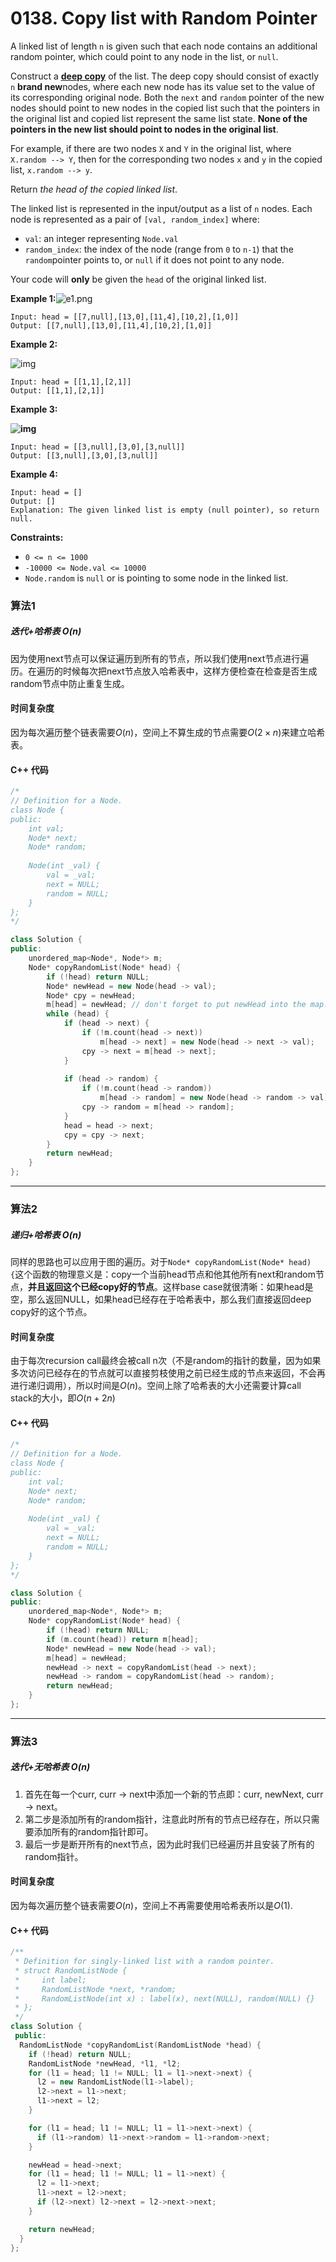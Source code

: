 # 0138. Copy list with Random Pointer

A linked list of length `n` is given such that each node contains an additional random pointer, which could point to any node in the list, or `null`.

Construct a [**deep copy**](https://en.wikipedia.org/wiki/Object_copying#Deep_copy) of the list. The deep copy should consist of exactly `n` **brand new**nodes, where each new node has its value set to the value of its corresponding original node. Both the `next` and `random` pointer of the new nodes should point to new nodes in the copied list such that the pointers in the original list and copied list represent the same list state. **None of the pointers in the new list should point to nodes in the original list**.

For example, if there are two nodes `X` and `Y` in the original list, where `X.random --> Y`, then for the corresponding two nodes `x` and `y` in the copied list, `x.random --> y`.

Return *the head of the copied linked list*.

The linked list is represented in the input/output as a list of `n` nodes. Each node is represented as a pair of `[val, random_index]` where:

- `val`: an integer representing `Node.val`
- `random_index`: the index of the node (range from `0` to `n-1`) that the `random`pointer points to, or `null` if it does not point to any node.

Your code will **only** be given the `head` of the original linked list.

 

**Example 1:**![e1.png](resources/20B092AA2A45AAD196EB04C8F6001772.png)

```
Input: head = [[7,null],[13,0],[11,4],[10,2],[1,0]]
Output: [[7,null],[13,0],[11,4],[10,2],[1,0]]
```

**Example 2:**

![img](resources/138b.png)

```
Input: head = [[1,1],[2,1]]
Output: [[1,1],[2,1]]
```

**Example 3:**

**![img](resources/138c.png)**

```
Input: head = [[3,null],[3,0],[3,null]]
Output: [[3,null],[3,0],[3,null]]
```

**Example 4:**

```
Input: head = []
Output: []
Explanation: The given linked list is empty (null pointer), so return null.
```

 

**Constraints:**

- `0 <= n <= 1000`
- `-10000 <= Node.val <= 10000`
- `Node.random` is `null` or is pointing to some node in the linked list.

### 算法1
##### 迭代+哈希表  $O(n)$

因为使用next节点可以保证遍历到所有的节点，所以我们使用next节点进行遍历。在遍历的时候每次把next节点放入哈希表中，这样方便检查在检查是否生成random节点中防止重复生成。

#### 时间复杂度
因为每次遍历整个链表需要$O(n)$，空间上不算生成的节点需要$O(2 \times n)$来建立哈希表。

#### C++ 代码
```cpp
/*
// Definition for a Node.
class Node {
public:
    int val;
    Node* next;
    Node* random;
    
    Node(int _val) {
        val = _val;
        next = NULL;
        random = NULL;
    }
};
*/

class Solution {
public:
    unordered_map<Node*, Node*> m;
    Node* copyRandomList(Node* head) {
        if (!head) return NULL;
        Node* newHead = new Node(head -> val);
        Node* cpy = newHead;
        m[head] = newHead; // don't forget to put newHead into the map!!!
        while (head) {
            if (head -> next) {
                if (!m.count(head -> next))
                    m[head -> next] = new Node(head -> next -> val);
                cpy -> next = m[head -> next];
            }
            
            if (head -> random) {
                if (!m.count(head -> random))
                    m[head -> random] = new Node(head -> random -> val);
                cpy -> random = m[head -> random];
            }
            head = head -> next;
            cpy = cpy -> next;
        }
        return newHead;
    }
};
```

----------

### 算法2
##### 递归+哈希表 $O(n)$

同样的思路也可以应用于图的遍历。对于`Node* copyRandomList(Node* head) {`这个函数的物理意义是：copy一个当前head节点和他其他所有next和random节点，**并且返回这个已经copy好的节点**。这样base case就很清晰：如果head是空，那么返回NULL，如果head已经存在于哈希表中，那么我们直接返回deep copy好的这个节点。

#### 时间复杂度
由于每次recursion call最终会被call n次（不是random的指针的数量，因为如果多次访问已经存在的节点就可以直接剪枝使用之前已经生成的节点来返回，不会再进行递归调用），所以时间是$O(n)$。空间上除了哈希表的大小还需要计算call stack的大小，即$O(n + 2 n)$


#### C++ 代码
```cpp
/*
// Definition for a Node.
class Node {
public:
    int val;
    Node* next;
    Node* random;
    
    Node(int _val) {
        val = _val;
        next = NULL;
        random = NULL;
    }
};
*/

class Solution {
public:
    unordered_map<Node*, Node*> m;
    Node* copyRandomList(Node* head) {
        if (!head) return NULL;
        if (m.count(head)) return m[head];
        Node* newHead = new Node(head -> val);
        m[head] = newHead;
        newHead -> next = copyRandomList(head -> next);
        newHead -> random = copyRandomList(head -> random);
        return newHead;
    }
};
```

----------

### 算法3
##### 迭代+无哈希表 $O(n)$
1. 首先在每一个curr, curr -> next中添加一个新的节点即：curr, newNext, curr -> next。
2. 第二步是添加所有的random指针，注意此时所有的节点已经存在，所以只需要添加所有的random指针即可。
3. 最后一步是断开所有的next节点，因为此时我们已经遍历并且安装了所有的random指针。

#### 时间复杂度

因为每次遍历整个链表需要$O(n)$，空间上不再需要使用哈希表所以是$O(1)$.


#### C++ 代码
```cpp
/**
 * Definition for singly-linked list with a random pointer.
 * struct RandomListNode {
 *     int label;
 *     RandomListNode *next, *random;
 *     RandomListNode(int x) : label(x), next(NULL), random(NULL) {}
 * };
 */
class Solution {
 public:
  RandomListNode *copyRandomList(RandomListNode *head) {
    if (!head) return NULL;
    RandomListNode *newHead, *l1, *l2;
    for (l1 = head; l1 != NULL; l1 = l1->next->next) {
      l2 = new RandomListNode(l1->label);
      l2->next = l1->next;
      l1->next = l2;
    }

    for (l1 = head; l1 != NULL; l1 = l1->next->next) {
      if (l1->random) l1->next->random = l1->random->next;
    }

    newHead = head->next;
    for (l1 = head; l1 != NULL; l1 = l1->next) {
      l2 = l1->next;
      l1->next = l2->next;
      if (l2->next) l2->next = l2->next->next;
    }

    return newHead;
  }
};

```